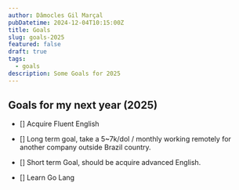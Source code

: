 ```yaml
---
author: Dâmocles Gil Marçal
pubDatetime: 2024-12-04T10:15:00Z
title: Goals
slug: goals-2025
featured: false
draft: true
tags:
  - goals
description: Some Goals for 2025
---
```


## Goals for my next year (2025)

- [] Acquire Fluent English

- [] Long term goal, take a 5~7k/dol / monthly working remotely for another company outside Brazil country.

- [] Short term Goal, should be acquire advanced English.

- [] Learn Go Lang
